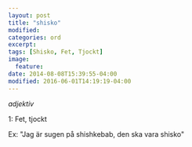 ```yaml
---
layout: post
title: "shisko"
modified:
categories: ord
excerpt:
tags: [Shisko, Fet, Tjockt]
image:
  feature:
date: 2014-08-08T15:39:55-04:00
modified: 2016-06-01T14:19:19-04:00
---
```


*adjektiv*

1: Fet, tjockt

Ex: "Jag är sugen på shishkebab, den ska vara shisko"
